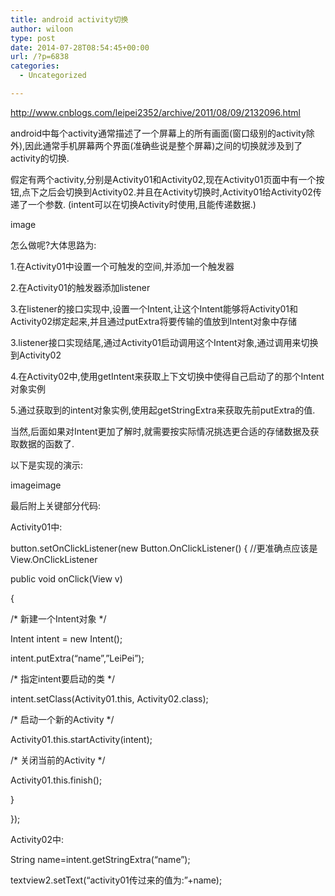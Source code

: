 ```yaml
---
title: android activity切换
author: wiloon
type: post
date: 2014-07-28T08:54:45+00:00
url: /?p=6838
categories:
  - Uncategorized

---
```

http://www.cnblogs.com/leipei2352/archive/2011/08/09/2132096.html

android中每个activity通常描述了一个屏幕上的所有画面(窗口级别的activity除外),因此通常手机屏幕两个界面(准确些说是整个屏幕)之间的切换就涉及到了activity的切换.
  
假定有两个activity,分别是Activity01和Activity02,现在Activity01页面中有一个按钮,点下之后会切换到Activity02.并且在Activity切换时,Activity01给Activity02传递了一个参数. (intent可以在切换Activity时使用,且能传递数据.)

image

怎么做呢?大体思路为:

1.在Activity01中设置一个可触发的空间,并添加一个触发器

2.在Activity01的触发器添加listener

3.在listener的接口实现中,设置一个Intent,让这个Intent能够将Activity01和Activity02绑定起来,并且通过putExtra将要传输的值放到Intent对象中存储

3.listener接口实现结尾,通过Activity01启动调用这个Intent对象,通过调用来切换到Activity02

4.在Activity02中,使用getIntent来获取上下文切换中使得自己启动了的那个Intent对象实例

5.通过获取到的intent对象实例,使用起getStringExtra来获取先前putExtra的值.

当然,后面如果对Intent更加了解时,就需要按实际情况挑选更合适的存储数据及获取数据的函数了.

以下是实现的演示:

imageimage

最后附上关键部分代码:

Activity01中:

button.setOnClickListener(new Button.OnClickListener() { //更准确点应该是View.OnClickListener
  
public void onClick(View v)
  
{
  
/\* 新建一个Intent对象 \*/
  
Intent intent = new Intent();
  
intent.putExtra(&#8220;name&#8221;,&#8221;LeiPei&#8221;);
  
/\* 指定intent要启动的类 \*/
  
intent.setClass(Activity01.this, Activity02.class);
  
/\* 启动一个新的Activity \*/
  
Activity01.this.startActivity(intent);
  
/\* 关闭当前的Activity \*/
  
Activity01.this.finish();
  
}
  
});
  
Activity02中:

String name=intent.getStringExtra(&#8220;name&#8221;);
  
textview2.setText(&#8220;activity01传过来的值为:&#8221;+name);